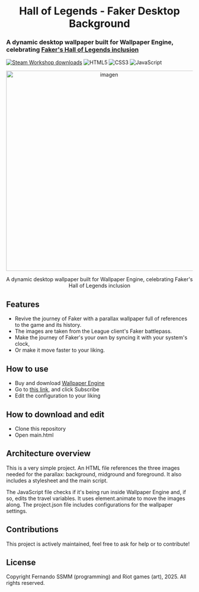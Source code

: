 <h1 align="center">
  <br>
    Hall of Legends - Faker Desktop Background
  <br>
</h1>

### A dynamic desktop wallpaper built for Wallpaper Engine, celebrating [Faker's Hall of Legends inclusion](https://lolesports.com/en-GB/news/lol-esports-welcomes-faker-to-hall-of-legends)
<a href="https://steamcommunity.com/sharedfiles/filedetails/?id=3276493725"><img src="https://img.shields.io/endpoint.svg?url=https%3A%2F%2Fshieldsio-steam-workshop.jross.me%2F3276493725%2Fsubscriptions-text&style=flat" alt="Steam Workshop downloads"></a>
![HTML5](https://img.shields.io/badge/html5-%23E34F26.svg?style=flat&logo=html5&logoColor=white) ![CSS3](https://img.shields.io/badge/css3-%231572B6.svg?style=flat&logo=css3&logoColor=white) ![JavaScript](https://img.shields.io/badge/javascript-%23323330.svg?style=flat&logo=javascript&logoColor=%23F7DF1E) 

<div align="center">
	<img height="540" alt="imagen" src="https://github.com/user-attachments/assets/b694d83c-db0f-4992-99a7-a2eb5cbc82c3" />
	<p>A dynamic desktop wallpaper built for Wallpaper Engine, celebrating Faker's Hall of Legends inclusion</p>
</div>

## Features
- Revive the journey of Faker with a parallax wallpaper full of references to the game and its history.
- The images are taken from the League client's Faker battlepass.
- Make the journey of Faker's your own by syncing it with your system's clock,
- Or make it move faster to your liking.

## How to use
- Buy and download [Wallpaper Engine](https://www.wallpaperengine.io/en)
- Go to [this link](https://steamcommunity.com/sharedfiles/filedetails/?id=3276493725), and click Subscribe
- Edit the configuration to your liking

## How to download and edit
- Clone this repository
- Open main.html

## Architecture overview
This is a very simple project. An HTML file references the three images needed for the parallax: background, midground and foreground. It also includes a stylesheet and the main script.

The JavaScript file checks if it's being run inside Wallpaper Engine and, if so, edits the travel variables. It uses element.animate to move the images along. The project.json file includes configurations for the wallpaper settings.

## Contributions
This project is actively maintained, feel free to ask for help or to contribute!

## License
Copyright Fernando SSMM (programming) and Riot games (art), 2025. All rights reserved.
